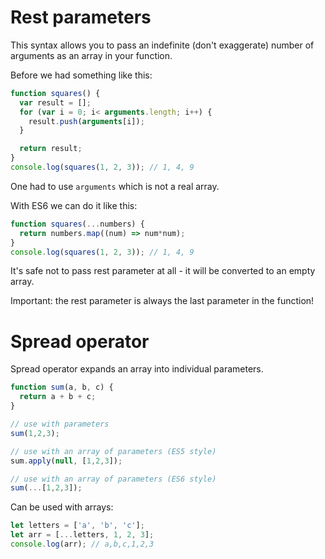 # Rest parameters

This syntax allows you to pass an indefinite (don't exaggerate) number of arguments as an array in your function.

Before we had something like this:

```Javascript
function squares() {
  var result = [];
  for (var i = 0; i< arguments.length; i++) {
    result.push(arguments[i]);
  }

  return result;
}
console.log(squares(1, 2, 3)); // 1, 4, 9
```

One had to use `arguments` which is not a real array. 

With ES6 we can do it like this:

```Javascript
function squares(...numbers) {
  return numbers.map((num) => num*num);
}
console.log(squares(1, 2, 3)); // 1, 4, 9
```
It's safe not to pass rest parameter at all - it will be converted to an empty array.


Important: the rest parameter is always the last parameter in the function!


# Spread operator

Spread operator expands an array into individual parameters.

```Javascript
function sum(a, b, c) {
  return a + b + c;
}

// use with parameters
sum(1,2,3);

// use with an array of parameters (ES5 style)
sum.apply(null, [1,2,3]);

// use with an array of parameters (ES6 style)
sum(...[1,2,3]);
```

Can be used with arrays:

```Javascript
let letters = ['a', 'b', 'c'];
let arr = [...letters, 1, 2, 3];
console.log(arr); // a,b,c,1,2,3
```
